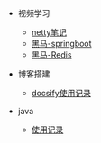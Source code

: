 
* 视频学习

  * [netty笔记](/md/netty笔记/README.md)
  * [黑马-springboot](/md/springboot-hm/01.搭建SpringBoot项目.md)
  * [黑马-Redis](/md/redis-hm/基础/01-认识Redis.md)

* 博客搭建

  * [docsify使用记录](/md/learn-that/01.封面.md)

* java

  * [使用记录](/md/work/01.java8的stream.md)
